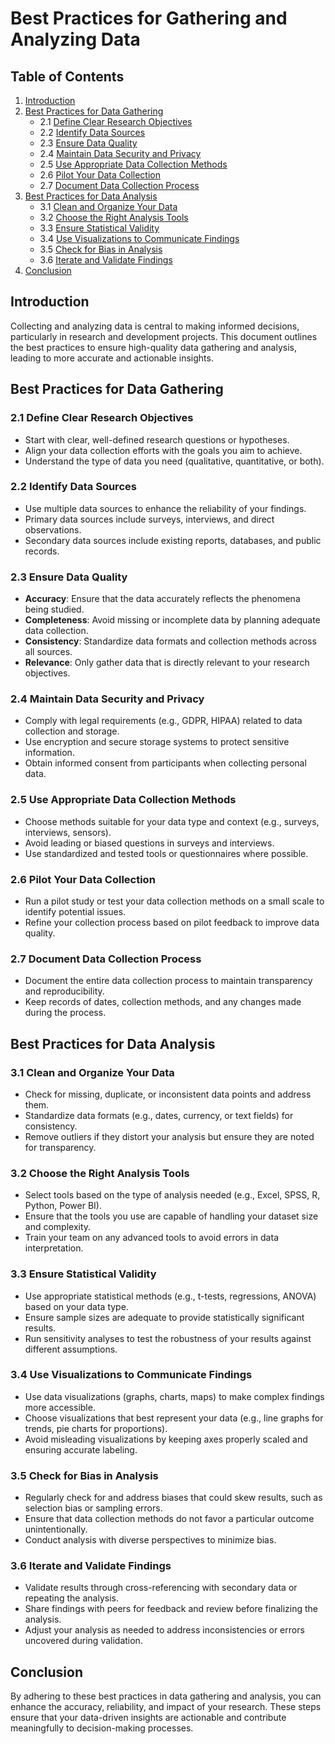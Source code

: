# Best Practices for Gathering and Analyzing Data

## Table of Contents
1. [Introduction](#introduction)
2. [Best Practices for Data Gathering](#best-practices-for-data-gathering)
   - 2.1 [Define Clear Research Objectives](#define-clear-research-objectives)
   - 2.2 [Identify Data Sources](#identify-data-sources)
   - 2.3 [Ensure Data Quality](#ensure-data-quality)
   - 2.4 [Maintain Data Security and Privacy](#maintain-data-security-and-privacy)
   - 2.5 [Use Appropriate Data Collection Methods](#use-appropriate-data-collection-methods)
   - 2.6 [Pilot Your Data Collection](#pilot-your-data-collection)
   - 2.7 [Document Data Collection Process](#document-data-collection-process)
3. [Best Practices for Data Analysis](#best-practices-for-data-analysis)
   - 3.1 [Clean and Organize Your Data](#clean-and-organize-your-data)
   - 3.2 [Choose the Right Analysis Tools](#choose-the-right-analysis-tools)
   - 3.3 [Ensure Statistical Validity](#ensure-statistical-validity)
   - 3.4 [Use Visualizations to Communicate Findings](#use-visualizations-to-communicate-findings)
   - 3.5 [Check for Bias in Analysis](#check-for-bias-in-analysis)
   - 3.6 [Iterate and Validate Findings](#iterate-and-validate-findings)
4. [Conclusion](#conclusion)

## Introduction
Collecting and analyzing data is central to making informed decisions, particularly in research and development projects. This document outlines the best practices to ensure high-quality data gathering and analysis, leading to more accurate and actionable insights.

## Best Practices for Data Gathering

### 2.1 Define Clear Research Objectives
- Start with clear, well-defined research questions or hypotheses. 
- Align your data collection efforts with the goals you aim to achieve.
- Understand the type of data you need (qualitative, quantitative, or both).

### 2.2 Identify Data Sources
- Use multiple data sources to enhance the reliability of your findings.
- Primary data sources include surveys, interviews, and direct observations.
- Secondary data sources include existing reports, databases, and public records.

### 2.3 Ensure Data Quality
- **Accuracy**: Ensure that the data accurately reflects the phenomena being studied.
- **Completeness**: Avoid missing or incomplete data by planning adequate data collection.
- **Consistency**: Standardize data formats and collection methods across all sources.
- **Relevance**: Only gather data that is directly relevant to your research objectives.

### 2.4 Maintain Data Security and Privacy
- Comply with legal requirements (e.g., GDPR, HIPAA) related to data collection and storage.
- Use encryption and secure storage systems to protect sensitive information.
- Obtain informed consent from participants when collecting personal data.

### 2.5 Use Appropriate Data Collection Methods
- Choose methods suitable for your data type and context (e.g., surveys, interviews, sensors).
- Avoid leading or biased questions in surveys and interviews.
- Use standardized and tested tools or questionnaires where possible.

### 2.6 Pilot Your Data Collection
- Run a pilot study or test your data collection methods on a small scale to identify potential issues.
- Refine your collection process based on pilot feedback to improve data quality.

### 2.7 Document Data Collection Process
- Document the entire data collection process to maintain transparency and reproducibility.
- Keep records of dates, collection methods, and any changes made during the process.

## Best Practices for Data Analysis

### 3.1 Clean and Organize Your Data
- Check for missing, duplicate, or inconsistent data points and address them.
- Standardize data formats (e.g., dates, currency, or text fields) for consistency.
- Remove outliers if they distort your analysis but ensure they are noted for transparency.

### 3.2 Choose the Right Analysis Tools
- Select tools based on the type of analysis needed (e.g., Excel, SPSS, R, Python, Power BI).
- Ensure that the tools you use are capable of handling your dataset size and complexity.
- Train your team on any advanced tools to avoid errors in data interpretation.

### 3.3 Ensure Statistical Validity
- Use appropriate statistical methods (e.g., t-tests, regressions, ANOVA) based on your data type.
- Ensure sample sizes are adequate to provide statistically significant results.
- Run sensitivity analyses to test the robustness of your results against different assumptions.

### 3.4 Use Visualizations to Communicate Findings
- Use data visualizations (graphs, charts, maps) to make complex findings more accessible.
- Choose visualizations that best represent your data (e.g., line graphs for trends, pie charts for proportions).
- Avoid misleading visualizations by keeping axes properly scaled and ensuring accurate labeling.

### 3.5 Check for Bias in Analysis
- Regularly check for and address biases that could skew results, such as selection bias or sampling errors.
- Ensure that data collection methods do not favor a particular outcome unintentionally.
- Conduct analysis with diverse perspectives to minimize bias.

### 3.6 Iterate and Validate Findings
- Validate results through cross-referencing with secondary data or repeating the analysis.
- Share findings with peers for feedback and review before finalizing the analysis.
- Adjust your analysis as needed to address inconsistencies or errors uncovered during validation.

## Conclusion
By adhering to these best practices in data gathering and analysis, you can enhance the accuracy, reliability, and impact of your research. These steps ensure that your data-driven insights are actionable and contribute meaningfully to decision-making processes.
